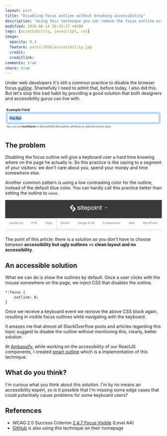 ```yaml
---
layout: post
title: "Disabling focus outline without breaking accessibility"
description: "Using this technique you can remove the focus outline without breaking the accessibility for keyboard users"
modified: 2016-06-24 20:35:17 +0100
tags: [accessibility, javascript, css]
image:
  opacity: 0.4
  feature: posts/2016/accessibility.jpg
  credit:
  creditlink:
comments: true
share: true
---
```

Under web developers it's still a common practice to disable
the browser focus [outline](https://developer.mozilla.org/en/docs/Web/CSS/outline).
Shamefully I need to admit that, before today, I also did this. But let's stop this
bad habit by providing a good solution that both designers and accessibility gurus can live with.


![Text input field focus example](/images/posts/2016/text-input-focus.jpg)

## The problem
Disabling the focus outline will give a keyboard user a hard time knowing
where on the page he actually is. So this practice is like saying to a segment of
your visitors: we don't care about you, spend your money and time somewhere else.

Another common pattern is using a low contrasting color for the outline, instead of the default
blue color. You can hardly call this practice better than setting the outline to `none`.

![Low contrast focus outline example](/images/posts/2016/low-contrast-focus-outline.jpg)

The point of this article: there is a solution so you don't have to
choose between **accessibility but ugly outlines** vs **clean layout and no accessibility**.

## An accessible solution
What we can do is show the outlines by default. Once a user clicks with the mouse
somewhere on the page, we inject CSS that disables the outline.

```
*:focus {
    outline: 0;
}
```

Once we receive a keyboard event we remove the above CSS block again,
resulting in visible focus outlines while navigating with the keyboard.

It amazes me that almost all StackOverflow posts and articles regarding this topic
suggest to disable the outline without mentioning this, clearly, better solution.

At [Ambassify](https://www.ambassify.com), while working on the accessibility of our
ReactJS components, I created [smart outline](https://github.com/ambassify/smart-outline)
which is a implementation of this technique.

## What do you think?
I'm curious what you think about this solution. I'm by no means an accessibility expert,
so is it possible that I'm missing some edge cases that could potentially cause problems
for some keyboard users?

## References
* WCAG 2.0 Success Criterion [2.4.7 Focus Visible](https://www.w3.org/TR/WCAG20/#navigation-mechanisms-focus-visible) (Level AA)
* [GitHub](https://github.com) is also using this technique on their homepage
